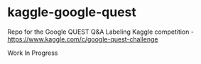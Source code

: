 # kaggle-google-quest
Repo for the Google QUEST Q&amp;A Labeling Kaggle competition - https://www.kaggle.com/c/google-quest-challenge

Work In Progress
